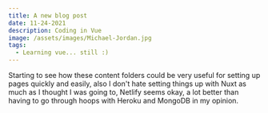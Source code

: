```yaml
---
title: A new blog post
date: 11-24-2021
description: Coding in Vue
image: /assets/images/Michael-Jordan.jpg
tags:
  - Learning vue... still :)
---
```


Starting to see how these content folders could be very useful for setting up pages quickly and easily, also I don't hate setting things up with Nuxt as much as I thought I was going to, Netlify seems okay, a lot better than having to go through hoops with Heroku and MongoDB in my opinion.